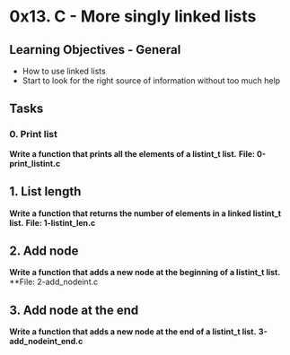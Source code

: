 # 0x13. C - More singly linked lists

## Learning Objectives - General
 * How to use linked lists
 * Start to look for the right source of information without too much help

## Tasks

### 0. Print list ###

**Write a function that prints all the elements of a listint_t list.**
**File: 0-print_listint.c**

## 1. List length ##

**Write a function that returns the number of elements in a linked listint_t list.**
**File: 1-listint_len.c**

## 2. Add node ##

**Write a function that adds a new node at the beginning of a listint_t list.**
**File: 2-add_nodeint.c

## 3. Add node at the end ##

**Write a function that adds a new node at the end of a listint_t list.**
**3-add_nodeint_end.c**
